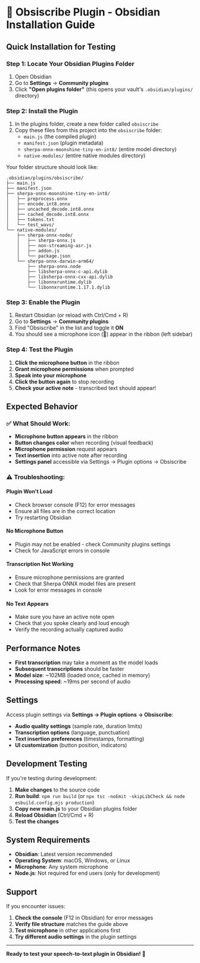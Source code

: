 # 🎤 Obsiscribe Plugin - Obsidian Installation Guide

## Quick Installation for Testing

### Step 1: Locate Your Obsidian Plugins Folder

1. Open Obsidian
2. Go to **Settings** → **Community plugins**
3. Click **"Open plugins folder"** (this opens your vault's `.obsidian/plugins/` directory)

### Step 2: Install the Plugin

1. In the plugins folder, create a new folder called `obsiscribe`
2. Copy these files from this project into the `obsiscribe` folder:
   - `main.js` (the compiled plugin)
   - `manifest.json` (plugin metadata)
   - `sherpa-onnx-moonshine-tiny-en-int8/` (entire model directory)
   - `native-modules/` (entire native modules directory)

Your folder structure should look like:
```
.obsidian/plugins/obsiscribe/
├── main.js
├── manifest.json
├── sherpa-onnx-moonshine-tiny-en-int8/
│   ├── preprocess.onnx
│   ├── encode.int8.onnx
│   ├── uncached_decode.int8.onnx
│   ├── cached_decode.int8.onnx
│   ├── tokens.txt
│   └── test_wavs/
└── native-modules/
    ├── sherpa-onnx-node/
    │   ├── sherpa-onnx.js
    │   ├── non-streaming-asr.js
    │   ├── addon.js
    │   └── package.json
    └── sherpa-onnx-darwin-arm64/
        ├── sherpa-onnx.node
        ├── libsherpa-onnx-c-api.dylib
        ├── libsherpa-onnx-cxx-api.dylib
        ├── libonnxruntime.dylib
        └── libonnxruntime.1.17.1.dylib
```

### Step 3: Enable the Plugin

1. Restart Obsidian (or reload with Ctrl/Cmd + R)
2. Go to **Settings** → **Community plugins**
3. Find "Obsiscribe" in the list and toggle it **ON**
4. You should see a microphone icon (🎤) appear in the ribbon (left sidebar)

### Step 4: Test the Plugin

1. **Click the microphone button** in the ribbon
2. **Grant microphone permissions** when prompted
3. **Speak into your microphone**
4. **Click the button again** to stop recording
5. **Check your active note** - transcribed text should appear!

## Expected Behavior

### ✅ What Should Work:
- **Microphone button appears** in the ribbon
- **Button changes color** when recording (visual feedback)
- **Microphone permission** request appears
- **Text insertion** into active note after recording
- **Settings panel** accessible via Settings → Plugin options → Obsiscribe

### ⚠️ Troubleshooting:

#### Plugin Won't Load
- Check browser console (F12) for error messages
- Ensure all files are in the correct location
- Try restarting Obsidian

#### No Microphone Button
- Plugin may not be enabled - check Community plugins settings
- Check for JavaScript errors in console

#### Transcription Not Working
- Ensure microphone permissions are granted
- Check that Sherpa ONNX model files are present
- Look for error messages in console

#### No Text Appears
- Make sure you have an active note open
- Check that you spoke clearly and loud enough
- Verify the recording actually captured audio

## Performance Notes

- **First transcription** may take a moment as the model loads
- **Subsequent transcriptions** should be faster
- **Model size**: ~102MB (loaded once, cached in memory)
- **Processing speed**: ~19ms per second of audio

## Settings

Access plugin settings via **Settings → Plugin options → Obsiscribe**:

- **Audio quality settings** (sample rate, duration limits)
- **Transcription options** (language, punctuation)
- **Text insertion preferences** (timestamps, formatting)
- **UI customization** (button position, indicators)

## Development Testing

If you're testing during development:

1. **Make changes** to the source code
2. **Run build**: `npm run build` (or `npx tsc -noEmit -skipLibCheck && node esbuild.config.mjs production`)
3. **Copy new main.js** to your Obsidian plugins folder
4. **Reload Obsidian** (Ctrl/Cmd + R)
5. **Test the changes**

## System Requirements

- **Obsidian**: Latest version recommended
- **Operating System**: macOS, Windows, or Linux
- **Microphone**: Any system microphone
- **Node.js**: Not required for end users (only for development)

## Support

If you encounter issues:

1. **Check the console** (F12 in Obsidian) for error messages
2. **Verify file structure** matches the guide above
3. **Test microphone** in other applications first
4. **Try different audio settings** in the plugin settings

---

**Ready to test your speech-to-text plugin in Obsidian!** 🚀
